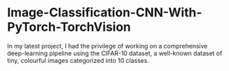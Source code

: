 # Image-Classification-CNN-With-PyTorch-TorchVision
In my latest project, I had the privilege of working on a comprehensive deep-learning pipeline using the CIFAR-10 dataset, a well-known dataset of tiny, colourful images categorized into 10 classes. 

